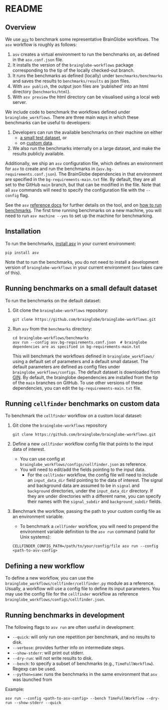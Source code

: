# README

## Overview
We use [`asv`](https://asv.readthedocs.io) to benchmark some representative BrainGlobe workflows. The `asv` workflow is roughly as follows:
1. `asv` creates a virtual environment to run the benchmarks on, as defined in the `asv.conf.json` file.
1. It installs the version of the `brainglobe-workflows` package corresponding to the tip of the locally checked-out branch.
1. It runs the benchmarks as defined (locally) under `benchmarks/benchmarks` and saves the results to `benchmarks/results` as json files.
1. With `asv publish`, the output json files are 'published' into an html directory (`benchmarks/html`).
1. With `asv preview` the html directory can be visualised using a local web server.



We include code to benchmark the workflows defined under `brainglobe_workflows`. There are three main ways in which these benchmarks can be useful to developers:
1. Developers can run the available benchmarks on their machine on either
    - [a small test dataset](#running-benchmarks-on-a-small-default-dataset), or
    - on [custom data](#running-benchmarks-on-custom-data).
1. We also run the benchmarks internally on a large dataset, and make the results publicly available.

Additionally, we ship an `asv` configuration file, which defines an environment for `asv` to create and run the benchmarks in (`asv.bg-requirements.conf.json`). The BrainGlobe dependencies in that environment are specified in the `bg-requirements-main.txt` file. By default, they are all set to the GitHub `main` branch, but that can be modified in the file. Note that all `asv` commands will need to specify the configuration file with the `--config` flag.

See the `asv` [reference docs](https://asv.readthedocs.io/en/stable/reference.html) for further details on the tool, and on [how to run benchmarks](https://asv.readthedocs.io/en/stable/using.html#running-benchmarks). The first time running benchmarks on a new machine, you will need to run `asv machine --yes` to set up the machine for benchmarking.


## Installation

To run the benchmarks, [install asv](https://asv.readthedocs.io/en/stable/installing.html) in your current environment:
```
pip install asv
```
Note that to run the benchmarks, you do not need to install a development version of `brainglobe-workflows` in your current environment (`asv` takes care of this).


## Running benchmarks on a small default dataset

To run the benchmarks on the default dataset:

1. Git clone the `brainglobe-workflows` repository:
    ```
    git clone https://github.com/brainglobe/brainglobe-workflows.git
    ```
1. Run `asv` from the `benchmarks` directory:
    ```
    cd brainglobe-workflows/benchmarks
    asv run --config asv.bg-requirements.conf.json  # brainglobe dependencies are as specified in bg-requirements-main.txt
    ```
    This will benchmark the workflows defined in `brainglobe_workflows/` using a default set of parameters and a default small dataset. The default parameters are defined as config files under `brainglobe_workflows/configs`. The default dataset is downloaded from [GIN](https://gin.g-node.org/G-Node/info/wiki). By default, the brainglobe dependencies are installed from the tip of the `main` branches on GitHub. To use other versions of these dependencies, you can edit the `bg-requirements-main.txt` file.

## Running `cellfinder` benchmarks on custom data
To benchmark the `cellfinder` workflow on a custom local dataset:

1. Git clone the `brainglobe-workflows` repository
    ```
    git clone https://github.com/brainglobe/brainglobe-workflows.git
    ```
1. Define a new `cellfinder` workflow config file that points to the input data of interest.
    - You can use config at `brainglobe_workflows/configs/cellfinder.json` as reference.
    - You will need to edit/add the fields pointing to the input data.
        - For the `cellfinder` workflow, the config file will need to include an `input_data_dir` field pointing to the data of interest. The signal and background data are assumed to be in `signal` and `background` directories, under the `input_data_dir` directory. If they are under directories with a different name, you can specify their names with the `signal_subdir` and `background_subdir` fields.

1. Benchmark the workflow, passing the path to your custom config file as an environment variable.
    - To benchmark a `cellfinder` workflow, you will need to prepend the environment variable definition to the `asv run` command (valid for Unix systems):
    ```
    CELLFINDER_CONFIG_PATH=/path/to/your/config/file asv run --config <path-to-asv-config>
    ```

## Defining a new workflow
To define a new workflow, you can use the `brainglobe_workflows/cellfinder/cellfinder.py` module as a reference. Usually, a workflow will use a config file to define its input parameters. You may use the config file for the `cellfinder` workflow as reference `brainglobe_workflows/configs/cellfinder.json`.



## Running benchmarks in development
The following flags to `asv run` are often useful in development:
- `--quick`: will only run one repetition per benchmark, and no results to disk.
- `--verbose`: provides further info on intermediate steps.
- `--show-stderr`: will print out stderr.
- `--dry-run`: will not write results to disk.
- `--bench`: to specify a subset of benchmarks (e.g., `TimeFullWorkflow`). Regexp can be used.
- `--python=same`: runs the benchmarks in the same environment that `asv` was launched from

Example:
```
asv run --config <path-to-asv-config> --bench TimeFullWorkflow --dry-run --show-stderr --quick
```
